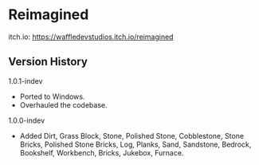 # Reimagined

itch.io:  https://waffledevstudios.itch.io/reimagined

## Version History

1.0.1-indev
 - Ported to Windows.
 - Overhauled the codebase.

1.0.0-indev
  - Added Dirt, Grass Block, Stone, Polished Stone, Cobblestone, Stone Bricks, Polished Stone Bricks, Log, Planks, Sand, Sandstone, Bedrock, Bookshelf, Workbench, Bricks, Jukebox, Furnace.
